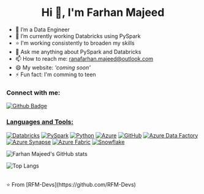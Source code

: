  <h1 align="center">Hi 👋, I'm Farhan Majeed</h1>

- 🔭 I’m a Data Engineer
- 🌱 I’m currently working Databricks using PySpark
- ⭐️ I'm working consistently to broaden my skills 
- 💬 Ask me anything about PySpark and Databricks 
- 📫 How to reach me: ranafarhan.majeed@outlook.com
- 😄 My website: _'coming soon'_
- ⚡ Fun fact: I'm comming to teen
  
### Connect with me:
<div id="badges">
  <a href="https://github.com/RFM-Devs">
    <img src="https://img.shields.io/badge/Github-white?style=for-the-badge&logo=Github&logoColor=black" alt="Github Badge"/>
<!--   </a>
  <a href="https://www.youtube.com/channel/UCzvRaprYPhvAplMK36Gu0kw">
    <img src="https://img.shields.io/badge/YouTube-red?style=for-the-badge&logo=youtube&logoColor=white" alt="Youtube Badge"/>
  </a>
   <a href="https://www.instagram.com/axif_taj">
    <img src="https://img.shields.io/badge/Instagram-purple?style=for-the-badge&logo=instagram&logoColor=white" alt="Instagram Badge"/>
  </a>
   <a href="https://fb.com/aaxiftaj">
    <img src="https://img.shields.io/badge/Facebook-blue?style=for-the-badge&logo=facebook&logoColor=white" alt="Facebook Badge"/>
  </a>
   <a href="https://twitter.com/axiftaj">
    <img src="https://img.shields.io/badge/Twitter-blue?style=for-the-badge&logo=twitter&logoColor=white" alt="Twitter Badge"/>
  </a> -->
</div>

### Languages and Tools:
[![Databricks](https://img.shields.io/badge/Databricks-EF2D5E?style=for-the-badge&logo=databricks&logoColor=white)](https://www.databricks.com/)
[![PySpark](https://img.shields.io/badge/PySpark-FFE873?style=for-the-badge&logo=apache-spark&logoColor=black)](https://spark.apache.org/)
[![Python](https://img.shields.io/badge/Python-3776AB?style=for-the-badge&logo=python&logoColor=white)](https://www.python.org/)
[![Azure](https://img.shields.io/badge/Azure-0078D4?style=for-the-badge&logo=microsoft-azure&logoColor=white)](https://azure.microsoft.com/)
[![GitHub](https://img.shields.io/badge/GitHub-181717?style=for-the-badge&logo=github&logoColor=white)](https://github.com/)
[![Azure Data Factory](https://img.shields.io/badge/Azure%20Data%20Factory-0089D6?style=for-the-badge&logo=microsoft-azure&logoColor=white)](https://azure.microsoft.com/en-us/products/data-factory/)
[![Azure Synapse](https://img.shields.io/badge/Azure%20Synapse-0078D4?style=for-the-badge&logo=microsoft-azure&logoColor=white)](https://azure.microsoft.com/en-us/products/synapse-analytics/)
[![Azure Fabric](https://img.shields.io/badge/Azure%20Fabric-5E5E5E?style=for-the-badge&logo=microsoft-azure&logoColor=white)](https://azure.microsoft.com/)
[![Snowflake](https://img.shields.io/badge/Snowflake-29B5E8?style=for-the-badge&logo=snowflake&logoColor=white)](https://www.snowflake.com/)

![Farhan Majeed's GitHub stats](https://github-readme-stats.vercel.app/api?username=RFM-Devs&show_icons=true&theme=dark)

![Top Langs](https://github-readme-stats.vercel.app/api/top-langs/?username=RFM-Devs&theme=dark)


<br>
⭐️ From [RFM-Devs](https://github.com/RFM-Devs)
